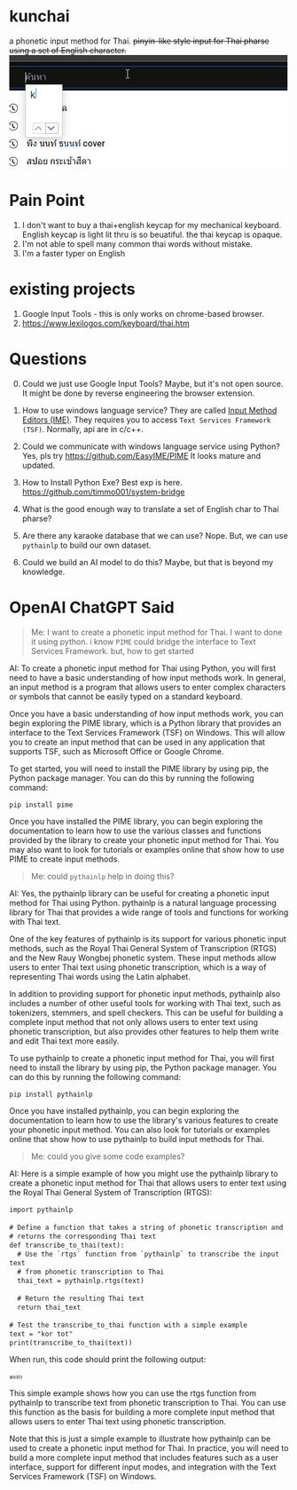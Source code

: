 # kunchai
a phonetic input method for Thai.
~~pinyin-like style input for Thai pharse using a set of English character.~~
![Google Input Tools](Assets/Animation.gif)

# Pain Point
1. I don't want to buy a thai+english keycap for my mechanical keyboard. English keycap is light lit thru is so beuatiful. the thai keycap is opaque.
2. I'm not able to spell many common thai words without mistake. 
3. I'm a faster typer on English

# existing projects
1. Google Input Tools - this is only works on chrome-based browser.
2. <https://www.lexilogos.com/keyboard/thai.htm>


# Questions 
0. Could we just use Google Input Tools?
Maybe, but it's not open source. It might be done by reverse engineering the browser extension.

1. How to use windows language service? 
They are called [Input Method Editors (IME)](https://learn.microsoft.com/en-us/windows/apps/design/input/input-method-editors).
They requires you to access  `Text Services Framework (TSF)`. Normally, api are in c/c++.

1. Could we communicate with windows language service using Python?
Yes, pls try <https://github.com/EasyIME/PIME> It looks mature and updated.

1. How to Install Python Exe? Best exp is here. <https://github.com/timmo001/system-bridge>
2. What is the good enough way to translate a set of English char to Thai pharse?
3. Are there any karaoke database that we can use?
Nope. But, we can use `pythainlp` to build our own dataset.

1. Could we build an AI model to do this?
Maybe, but that is beyond my knowledge.


# OpenAI ChatGPT Said
> Me: I want to create a phonetic input method for Thai. I want to done it using python. i know `PIME` could bridge the interface to Text Services Framework. but, how to get started

AI:
To create a phonetic input method for Thai using Python, you will first need to have a basic understanding of how input methods work. In general, an input method is a program that allows users to enter complex characters or symbols that cannot be easily typed on a standard keyboard.

Once you have a basic understanding of how input methods work, you can begin exploring the PIME library, which is a Python library that provides an interface to the Text Services Framework (TSF) on Windows. This will allow you to create an input method that can be used in any application that supports TSF, such as Microsoft Office or Google Chrome.

To get started, you will need to install the PIME library by using pip, the Python package manager. You can do this by running the following command:

```
pip install pime
```

Once you have installed the PIME library, you can begin exploring the documentation to learn how to use the various classes and functions provided by the library to create your phonetic input method for Thai. You may also want to look for tutorials or examples online that show how to use PIME to create input methods.


> Me: could `pythainlp` help in doing this?

AI:
Yes, the pythainlp library can be useful for creating a phonetic input method for Thai using Python. pythainlp is a natural language processing library for Thai that provides a wide range of tools and functions for working with Thai text.

One of the key features of pythainlp is its support for various phonetic input methods, such as the Royal Thai General System of Transcription (RTGS) and the New Rauy Wongbej phonetic system. These input methods allow users to enter Thai text using phonetic transcription, which is a way of representing Thai words using the Latin alphabet.

In addition to providing support for phonetic input methods, pythainlp also includes a number of other useful tools for working with Thai text, such as tokenizers, stemmers, and spell checkers. This can be useful for building a complete input method that not only allows users to enter text using phonetic transcription, but also provides other features to help them write and edit Thai text more easily.

To use pythainlp to create a phonetic input method for Thai, you will first need to install the library by using pip, the Python package manager. You can do this by running the following command:

```
pip install pythainlp
```
Once you have installed pythainlp, you can begin exploring the documentation to learn how to use the library's various features to create your phonetic input method. You can also look for tutorials or examples online that show how to use pythainlp to build input methods for Thai.

> Me: could you give some code examples? 

AI:
Here is a simple example of how you might use the pythainlp library to create a phonetic input method for Thai that allows users to enter text using the Royal Thai General System of Transcription (RTGS):

```
import pythainlp

# Define a function that takes a string of phonetic transcription and
# returns the corresponding Thai text
def transcribe_to_thai(text):
  # Use the `rtgs` function from `pythainlp` to transcribe the input text
  # from phonetic transcription to Thai
  thai_text = pythainlp.rtgs(text)
  
  # Return the resulting Thai text
  return thai_text

# Test the transcribe_to_thai function with a simple example
text = "kor tot"
print(transcribe_to_thai(text))

```

When run, this code should print the following output:
```
ขอทำ
```

This simple example shows how you can use the rtgs function from pythainlp to transcribe text from phonetic transcription to Thai. You can use this function as the basis for building a more complete input method that allows users to enter Thai text using phonetic transcription.

Note that this is just a simple example to illustrate how pythainlp can be used to create a phonetic input method for Thai. In practice, you will need to build a more complete input method that includes features such as a user interface, support for different input modes, and integration with the Text Services Framework (TSF) on Windows.
